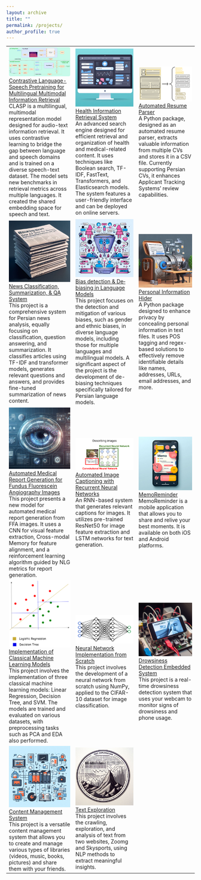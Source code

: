 ```yaml
---
layout: archive
title: ""
permalink: /projects/
author_profile: true
---
```


<table>
  <tr>
    <td><img src="/images/projects/panel.png" width="350"><br><a href="https://github.com/llm-lab-org/CLASP">Contrastive Language-Speech Pretraining for Multilingual Multimodal Information Retrieval</a><br> CLASP is a multilingual, multimodal representation model designed for audio-text information retrieval. It uses contrastive learning to bridge the gap between language and speech domains and is trained on a diverse speech-text dataset. The model sets new benchmarks in retrieval metrics across multiple languages. It created the shared embedding space for speech and text.</td>
    <td><img src="/images/projects/health_retrieval.png" width="350"><br><a href="https://github.com/aboots/health_informaion_retrieval_system">Health Information Retrieval System</a><br>An advanced search engine designed for efficient retrieval and organization of health and medical-related content. It uses techniques like Boolean search, TF-IDF, FastText, Transformers, and Elasticsearch models. The system features a user-friendly interface and can be deployed on online servers.</td>
    <td><img src="/images/projects/resume_parser.svg" width="480"><br><a href="https://github.com/aboots/resume-parser">Automated Resume Parser</a><br>A Python package, designed as an automated resume parser, extracts valuable information from multiple CVs and stores it in a CSV file. Currently supporting Persian CVs, it enhances Applicant Tracking Systems’ review capabilities.</td>
  </tr>
  <tr>
    <td><img src="/images/projects/news_classification.png" width="350"><br><a href="https://github.com/aboots/news_classification_summarization_QA_syatem">News Classification, Summarization, & QA System</a><br>This project is a comprehensive system for Persian news analysis, equally focusing on classification, question answering, and summarization. It classifies articles using TF-IDF and transformer models, generates relevant questions and answers, and provides fine-tuned summarization of news content.</td>
    <td><img src="/images/projects/bias.png" width="350"><br><a href="https://github.com/aboots/bias-detection">Bias detection & De‐biasing in Language Models</a><br> This project focuses on the detection and mitigation of various biases, such as gender and ethnic biases, in diverse language models, including those for multiple languages and multilingual models. A significant aspect of the project is the development of de-biasing techniques specifically tailored for Persian language models.</td>
    <td><img src="/images/projects/info_hider.png" width="480"><br><a href="https://github.com/aboots/personal-information-hider">Personal Information Hider</a><br> A Python package designed to enhance privacy by concealing personal information in text files. It uses POS tagging and regex-based solutions to effectively remove identifiable details like names, addresses, URLs, email addresses, and more.</td>
  </tr>
  <tr>
    <td><img src="/images/projects/r2gen.png" width="350"><br><a href="https://github.com/aboots/r2gen-rl">Automated Medical Report Generation for Fundus Fluorescein Angiography Images</a><br> This project presents a new model for automated medical report generation from FFA images. It uses a CNN for visual feature extraction, Cross-modal Memory for feature alignment, and a reinforcement learning algorithm guided by NLG metrics for report generation.</td>
    <td><img src="/images/projects/image_captioning.png" width="350"><br><a href="https://github.com/aboots/Image-Captioning-using-Recurrent-Neural-Networks">Automated Image Captioning with Recurrent Neural Networks</a><br>An RNN-based system that generates relevant captions for images. It utilizes pre-trained ResNet50 for image feature extraction and LSTM networks for text generation.</td>
    <td><img src="/images/projects/memoreminder.png" width="480"><br><a href="https://github.com/aboots/memoreminder">MemoReminder</a><br> MemoReminder is a mobile application that allows you to share and relive your best moments. It is available on both iOS and Android platforms.</td>
  </tr>
  <tr>
    <td><img src="/images/projects/ml.png" width="350"><br><a href="https://github.com/aboots/ML_classical_models">Implementation of Classical Machine Learning Models</a><br>This project involves the implementation of three classical machine learning models: Linear Regression, Decision Tree, and SVM. The models are trained and evaluated on various datasets, with preprocessing tasks such as PCA and EDA also performed.</td>
    <td><img src="/images/projects/nn.svg" width="350"><br><a href="https://github.com/aboots/Neural_network_from_scratch">Neural Network Implementation from Scratch</a><br> This project involves the development of a neural network from scratch using NumPy, applied to the CIFAR-10 dataset for image classification.</td>
    <td><img src="/images/projects/drowsiness.png" width="480"><br><a href="https://github.com/aboots/Drowsiness-Detection-Embedded-System">Drowsiness Detection Embedded System</a><br> This project is a real-time drowsiness detection system that uses your webcam to monitor signs of drowsiness and phone usage.</td>
  </tr>
  <tr>
    <td><img src="/images/projects/content_management.png" width="350"><br><a href="https://github.com/aboots/content-management">Content Management System</a><br> This project is a versatile content management system that allows you to create and manage various types of libraries (videos, music, books, pictures) and share them with your friends.</td>
    <td><img src="/images/projects/text_exploration.png" width="350"><br><a href="https://github.com/aboots/text_exploration">Text Exploration</a><br> This project involves the crawling, exploration, and analysis of text from two websites, Zoomg and Skysports, using NLP methods to extract meaningful insights.</td>
  </tr>
</table>



